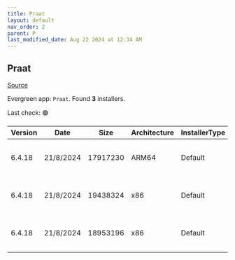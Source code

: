 ```yaml
---
title: Praat
layout: default
nav_order: 2
parent: P
last_modified_date: Aug 22 2024 at 12:34 AM
---
```


## Praat

[Source](https://www.fon.hum.uva.nl/praat/)

Evergreen app: `Praat`. Found **3** installers.

Last check: 🟢

| Version | Date      | Size     | Architecture | InstallerType | Type | URI                                                                                                                                                                      |
| ------- | --------- | -------- | ------------ | ------------- | ---- | ------------------------------------------------------------------------------------------------------------------------------------------------------------------------ |
| 6.4.18  | 21/8/2024 | 17917230 | ARM64        | Default       | zip  | [https://github.com/praat/praat/releases/download/v6.4.18/praat6418_win-arm64.zip](https://github.com/praat/praat/releases/download/v6.4.18/praat6418_win-arm64.zip)     |
| 6.4.18  | 21/8/2024 | 19438324 | x86          | Default       | zip  | [https://github.com/praat/praat/releases/download/v6.4.18/praat6418_win-intel32.zip](https://github.com/praat/praat/releases/download/v6.4.18/praat6418_win-intel32.zip) |
| 6.4.18  | 21/8/2024 | 18953196 | x86          | Default       | zip  | [https://github.com/praat/praat/releases/download/v6.4.18/praat6418_win-intel64.zip](https://github.com/praat/praat/releases/download/v6.4.18/praat6418_win-intel64.zip) |
